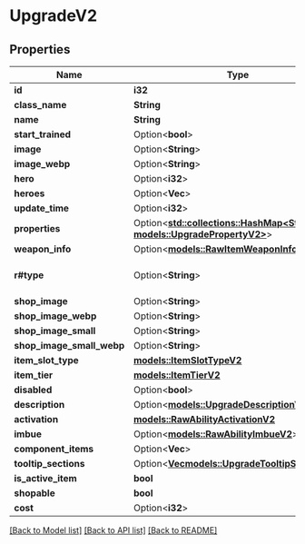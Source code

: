 # UpgradeV2

## Properties

Name | Type | Description | Notes
------------ | ------------- | ------------- | -------------
**id** | **i32** |  | 
**class_name** | **String** |  | 
**name** | **String** |  | 
**start_trained** | Option<**bool**> |  | [optional]
**image** | Option<**String**> |  | [optional]
**image_webp** | Option<**String**> |  | [optional]
**hero** | Option<**i32**> |  | [optional]
**heroes** | Option<**Vec<i32>**> |  | [optional]
**update_time** | Option<**i32**> |  | [optional]
**properties** | Option<[**std::collections::HashMap<String, models::UpgradePropertyV2>**](UpgradePropertyV2.md)> |  | [optional]
**weapon_info** | Option<[**models::RawItemWeaponInfoV2**](RawItemWeaponInfoV2.md)> |  | [optional]
**r#type** | Option<**String**> |  | [optional][default to Upgrade]
**shop_image** | Option<**String**> |  | [optional]
**shop_image_webp** | Option<**String**> |  | [optional]
**shop_image_small** | Option<**String**> |  | [optional]
**shop_image_small_webp** | Option<**String**> |  | [optional]
**item_slot_type** | [**models::ItemSlotTypeV2**](ItemSlotTypeV2.md) |  | 
**item_tier** | [**models::ItemTierV2**](ItemTierV2.md) |  | 
**disabled** | Option<**bool**> |  | [optional]
**description** | Option<[**models::UpgradeDescriptionV2**](UpgradeDescriptionV2.md)> |  | [optional]
**activation** | [**models::RawAbilityActivationV2**](RawAbilityActivationV2.md) |  | 
**imbue** | Option<[**models::RawAbilityImbueV2**](RawAbilityImbueV2.md)> |  | [optional]
**component_items** | Option<**Vec<String>**> |  | [optional]
**tooltip_sections** | Option<[**Vec<models::UpgradeTooltipSectionV2>**](UpgradeTooltipSectionV2.md)> |  | [optional]
**is_active_item** | **bool** |  | [readonly]
**shopable** | **bool** |  | [readonly]
**cost** | Option<**i32**> |  | 

[[Back to Model list]](../README.md#documentation-for-models) [[Back to API list]](../README.md#documentation-for-api-endpoints) [[Back to README]](../README.md)


